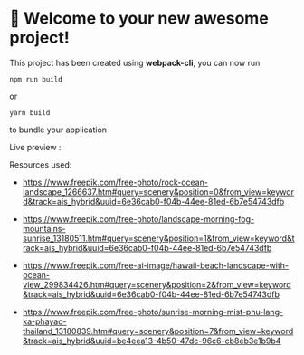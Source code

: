 # 🚀 Welcome to your new awesome project!

This project has been created using **webpack-cli**, you can now run

```
npm run build
```

or

```
yarn build
```

to bundle your application

Live preview :

Resources used:

- https://www.freepik.com/free-photo/rock-ocean-landscape_1266637.htm#query=scenery&position=0&from_view=keyword&track=ais_hybrid&uuid=6e36cab0-f04b-44ee-81ed-6b7e54743dfb

- https://www.freepik.com/free-photo/landscape-morning-fog-mountains-sunrise_13180511.htm#query=scenery&position=1&from_view=keyword&track=ais_hybrid&uuid=6e36cab0-f04b-44ee-81ed-6b7e54743dfb

- https://www.freepik.com/free-ai-image/hawaii-beach-landscape-with-ocean-view_299834426.htm#query=scenery&position=2&from_view=keyword&track=ais_hybrid&uuid=6e36cab0-f04b-44ee-81ed-6b7e54743dfb

- https://www.freepik.com/free-photo/sunrise-morning-mist-phu-lang-ka-phayao-thailand_13180839.htm#query=scenery&position=7&from_view=keyword&track=ais_hybrid&uuid=be4eea13-4b50-47dc-96c6-cb8eb3e1b9b4
